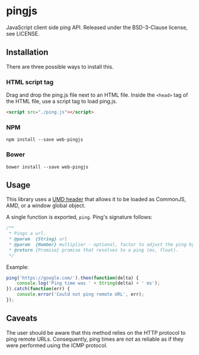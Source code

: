 # pingjs
JavaScript client side ping API.  Released under the BSD-3-Clause license, see 
LICENSE.  

## Installation

There are three possible ways to install this.  

### HTML script tag

Drag and drop the ping.js file next to an HTML file.  Inside the `<head>` tag 
of the HTML file, use a script tag to load ping.js.  

```html
<script src="./ping.js"></script>
```

### NPM

`npm install --save web-pingjs`

### Bower

`bower install --save web-pingjs`

## Usage

This library uses a  [UMD header](https://github.com/umdjs/umd/blob/master/templates/returnExports.js) 
that allows it to be loaded as CommonJS, AMD, or a window global object.  

A single function is exported, `ping`.  Ping's signature follows:  

```js
/**
 * Pings a url.
 * @param  {String} url
 * @param  {Number} multiplier - optional, factor to adjust the ping by.  0.3 works well for HTTP servers.
 * @return {Promise} promise that resolves to a ping (ms, float).
 */
```

Example:  

```js
ping('https://google.com/').then(function(delta) {
    console.log('Ping time was ' + String(delta) + ' ms');
}).catch(function(err) {
    console.error('Could not ping remote URL', err);
});
```

## Caveats

The user should be aware that this method relies on the HTTP protocol to ping 
remote URLs.  Consequently, ping times are not as reliable as if they were 
performed using the ICMP protocol.  
